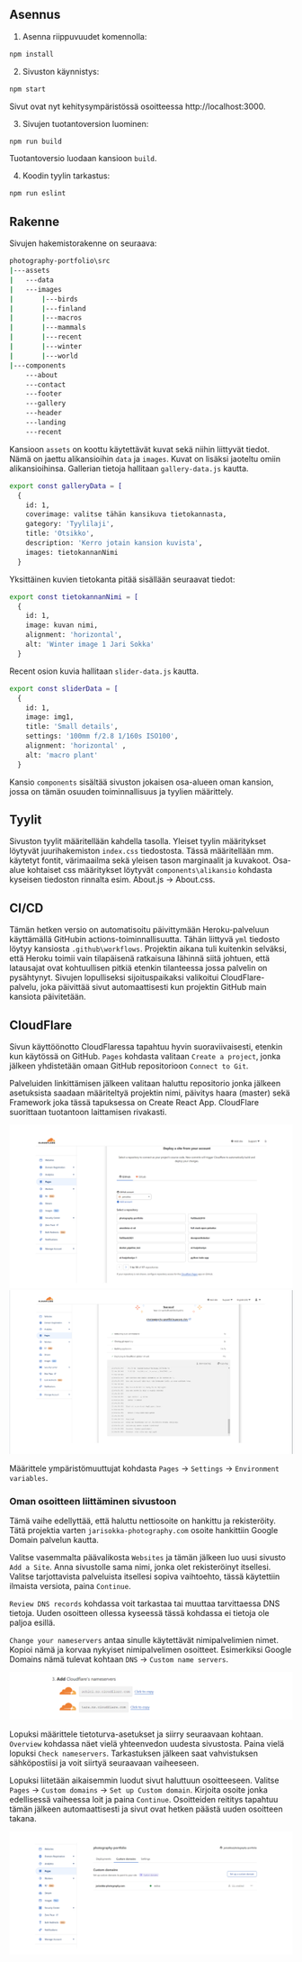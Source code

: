 ## Asennus

1. Asenna riippuvuudet komennolla:
```bash
npm install
```

2. Sivuston käynnistys:
```bash
npm start
```

Sivut ovat nyt kehitysympäristössä osoitteessa http://localhost:3000.


3. Sivujen tuotantoversion luominen:
```bash
npm run build
```

Tuotantoversio luodaan kansioon `build`.


4. Koodin tyylin tarkastus:
```bash
npm run eslint
```

## Rakenne

Sivujen hakemistorakenne on seuraava:

```bash
photography-portfolio\src
|---assets
|   ---data
|   ---images
|       |---birds
|       |---finland
|       |---macros
|       |---mammals
|       |---recent
|       |---winter
|       |---world
|---components
    ---about
    ---contact
    ---footer
    ---gallery
    ---header
    ---landing
    ---recent
```

Kansioon `assets` on koottu käytettävät kuvat sekä niihin liittyvät tiedot. Nämä on jaettu alikansioihin `data` ja `images`. Kuvat on lisäksi jaoteltu omiin alikansioihinsa. Gallerian tietoja hallitaan `gallery-data.js` kautta.
```bash
export const galleryData = [
  {
    id: 1,
    coverimage: valitse tähän kansikuva tietokannasta,
    gategory: 'Tyylilaji',
    title: 'Otsikko',
    description: 'Kerro jotain kansion kuvista',
    images: tietokannanNimi
  }
```
Yksittäinen kuvien tietokanta pitää sisällään seuraavat tiedot:
```bash
export const tietokannanNimi = [
  {
    id: 1,
    image: kuvan nimi,
    alignment: 'horizontal',
    alt: 'Winter image 1 Jari Sokka'
  }
```
 Recent osion kuvia hallitaan `slider-data.js` kautta.
```bash
export const sliderData = [
  {
    id: 1,
    image: img1,
    title: 'Small details',
    settings: '100mm f/2.8 1/160s ISO100',
    alignment: 'horizontal' ,
    alt: 'macro plant'
  }
```



Kansio `components` sisältää sivuston jokaisen osa-alueen oman kansion, jossa on tämän osuuden toiminnallisuus ja tyylien määrittely.

## Tyylit

Sivuston tyylit määritellään kahdella tasolla. Yleiset tyylin määritykset löytyvät juurihakemiston `index.css` tiedostosta. Tässä määritellään mm. käytetyt fontit, värimaailma sekä yleisen tason marginaalit ja kuvakoot. Osa-alue kohtaiset css määritykset löytyvät `components\alikansio` kohdasta kyseisen tiedoston rinnalta esim. About.js -> About.css.  

## CI/CD

Tämän hetken versio on automatisoitu päivittymään Heroku-palveluun käyttämällä GitHubin actions-toiminnallisuutta. Tähän liittyvä `yml` tiedosto löytyy kansiosta `.github\workflows`. Projektin aikana tuli kuitenkin selväksi, että Heroku toimii vain tilapäisenä ratkaisuna lähinnä siitä johtuen, että latausajat ovat kohtuullisen pitkiä etenkin tilanteessa jossa palvelin on pysähtynyt. Sivujen lopulliseksi sijoituspaikaksi valikoitui CloudFlare-palvelu, joka päivittää sivut automaattisesti kun projektin GitHub main kansiota päivitetään.

## CloudFlare

Sivun käyttöönotto CloudFlaressa tapahtuu hyvin suoraviivaisesti, etenkin kun käytössä on GitHub. `Pages` kohdasta valitaan `Create a project`, jonka jälkeen yhdistetään omaan GitHub repositorioon `Connect to Git`.

Palveluiden linkittämisen jälkeen valitaan haluttu repositorio jonka jälkeen asetuksista saadaan määriteltyä projektin nimi, päivitys haara (master) sekä Framework joka tässä tapuksessa on Create React App. CloudFlare suorittaan tuotantoon laittamisen rivakasti.

![cloud1](./cloud1.png)
![cloud1](./cloud2.png)

Määrittele ympäristömuuttujat kohdasta `Pages` -> `Settings` -> `Environment variables`.

### Oman osoitteen liittäminen sivustoon

Tämä vaihe edellyttää, että haluttu nettiosoite on hankittu ja rekisteröity. Tätä projektia varten `jarisokka-photography.com` osoite hankittiin Google Domain palvelun kautta.

Valitse vasemmalta päävalikosta `Websites` ja tämän jälkeen luo uusi sivusto `Add a Site`. Anna sivustolle sama nimi, jonka olet rekisteröinyt itsellesi. Valitse tarjottavista palveluista itsellesi sopiva vaihtoehto, tässä käytettiin ilmaista versiota, paina `Continue`.

`Review DNS records` kohdassa voit tarkastaa tai muuttaa tarvittaessa DNS tietoja. Uuden osoitteen ollessa kyseessä tässä kohdassa ei tietoja ole paljoa esillä.

`Change your nameservers` antaa sinulle käytettävät nimipalvelimien nimet. Kopioi nämä ja korvaa nykyiset nimipalvelimen osoitteet. Esimerkiksi Google Domains nämä tulevat kohtaan `DNS` -> `Custom name servers`.

![dns](./dns.png)

Lopuksi määrittele tietoturva-asetukset ja siirry seuraavaan kohtaan. `Overview` kohdassa näet vielä yhteenvedon uudesta sivustosta. Paina vielä lopuksi `Check nameservers`. Tarkastuksen jälkeen saat vahvistuksen sähköpostiisi ja voit siirtyä seuraavaan vaiheeseen.

Lopuksi liitetään aikaisemmin luodut sivut haluttuun osoitteeseen. Valitse `Pages` -> `Custom domains` -> `Set up Custom domain`. Kirjoita osoite jonka edellisessä vaiheessa loit ja paina `Continue`. Osoitteiden reititys tapahtuu tämän jälkeen automaattisesti ja sivut ovat hetken päästä uuden osoitteen takana. 

![cloud3](./cloud3.png)
